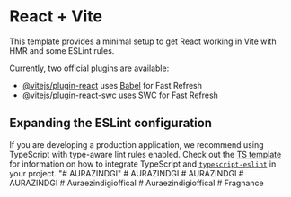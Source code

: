 # React + Vite

This template provides a minimal setup to get React working in Vite with HMR and some ESLint rules.

Currently, two official plugins are available:

- [@vitejs/plugin-react](https://github.com/vitejs/vite-plugin-react/blob/main/packages/plugin-react) uses [Babel](https://babeljs.io/) for Fast Refresh
- [@vitejs/plugin-react-swc](https://github.com/vitejs/vite-plugin-react/blob/main/packages/plugin-react-swc) uses [SWC](https://swc.rs/) for Fast Refresh

## Expanding the ESLint configuration

If you are developing a production application, we recommend using TypeScript with type-aware lint rules enabled. Check out the [TS template](https://github.com/vitejs/vite/tree/main/packages/create-vite/template-react-ts) for information on how to integrate TypeScript and [`typescript-eslint`](https://typescript-eslint.io) in your project.
"# AURAZINDGI" 
#   A U R A Z I N D G I  
 #   A U R A Z I N D G I  
 #   A U R A Z I N D G I  
 #   A u r a e z i n d i g i o f f i c a l  
 #   A u r a e z i n d i g i o f f i c a l  
 #   F r a g n a n c e  
 